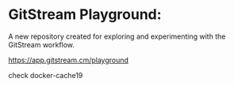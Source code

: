 # GitStream Playground:

A new repository created for exploring and experimenting with the GitStream workflow.

https://app.gitstream.cm/playground

check docker-cache19